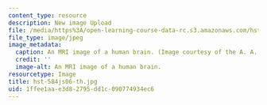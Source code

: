 ```yaml
---
content_type: resource
description: New image Upload
file: /media/https%3A/open-learning-course-data-rc.s3.amazonaws.com/hst-584j-magnetic-resonance-analytic-biochemical-and-imaging-techniques-spring-2006/1ffee1aae3d82795dd1c090774934ec6_hst-584js06-th.jpg
file_type: image/jpeg
image_metadata:
  caption: An MRI image of a human brain. (Image courtesy of the A. A. Martinos Center.)
  credit: ''
  image-alt: An MRI image of a human brain.
resourcetype: Image
title: hst-584js06-th.jpg
uid: 1ffee1aa-e3d8-2795-dd1c-090774934ec6
---
```

